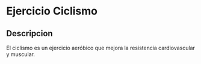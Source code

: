 # Ejercicio Ciclismo

## Descripcion
El ciclismo es un ejercicio aeróbico que mejora la resistencia cardiovascular y muscular.


